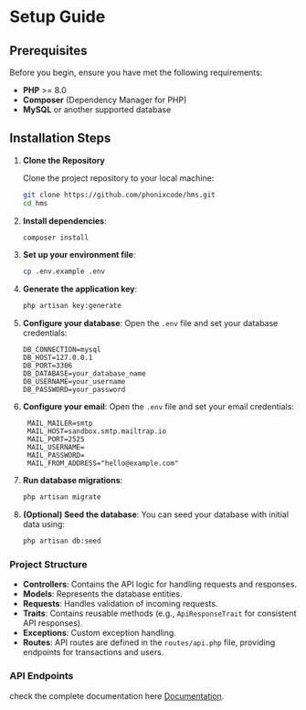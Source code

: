 # Setup Guide

## Prerequisites

Before you begin, ensure you have met the following requirements:

- **PHP** >= 8.0
- **Composer** (Dependency Manager for PHP)
- **MySQL** or another supported database

## Installation Steps

1. **Clone the Repository**

   Clone the project repository to your local machine:

   ```bash
   git clone https://github.com/phonixcode/hms.git
   cd hms

2. **Install dependencies**:
   ```bash
   composer install
   ```

3. **Set up your environment file**:
   ```bash
   cp .env.example .env
   ```

4. **Generate the application key**:
   ```bash
   php artisan key:generate
   ```

5. **Configure your database**: 
   Open the `.env` file and set your database credentials:
   ```env
   DB_CONNECTION=mysql
   DB_HOST=127.0.0.1
   DB_PORT=3306
   DB_DATABASE=your_database_name
   DB_USERNAME=your_username
   DB_PASSWORD=your_password
   ```

6. **Configure your email**: 
   Open the `.env` file and set your email credentials:
   ```env
    MAIL_MAILER=smtp
    MAIL_HOST=sandbox.smtp.mailtrap.io
    MAIL_PORT=2525
    MAIL_USERNAME=
    MAIL_PASSWORD=
    MAIL_FROM_ADDRESS="hello@example.com"
   ```

6. **Run database migrations**:
   ```bash
   php artisan migrate
   ```

7. **(Optional) Seed the database**: 
   You can seed your database with initial data using:
   ```bash
   php artisan db:seed
   ```

### Project Structure

- **Controllers**: Contains the API logic for handling requests and responses.
- **Models**: Represents the database entities.
- **Requests**: Handles validation of incoming requests.
- **Traits**: Contains reusable methods (e.g., `ApiResponseTrait` for consistent API responses).
- **Exceptions**: Custom exception handling.
- **Routes**: API routes are defined in the `routes/api.php` file, providing endpoints for transactions and users.

### API Endpoints

check the complete documentation here [Documentation](https://documenter.getpostman.com/view/36429449/2sAY4rGRKv).

